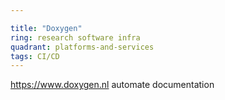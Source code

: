 ```yaml
---

title: "Doxygen"
ring: research software infra
quadrant: platforms-and-services
tags: CI/CD
---
```

https://www.doxygen.nl
automate documentation
